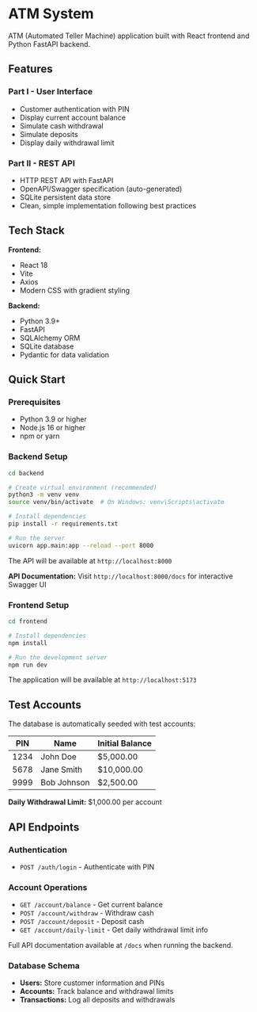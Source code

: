 # ATM System

ATM (Automated Teller Machine) application built with React frontend and Python FastAPI backend.

## Features

### Part I - User Interface

- Customer authentication with PIN
- Display current account balance
- Simulate cash withdrawal
- Simulate deposits
- Display daily withdrawal limit

### Part II - REST API

- HTTP REST API with FastAPI
- OpenAPI/Swagger specification (auto-generated)
- SQLite persistent data store
- Clean, simple implementation following best practices

## Tech Stack

**Frontend:**

- React 18
- Vite
- Axios
- Modern CSS with gradient styling

**Backend:**

- Python 3.9+
- FastAPI
- SQLAlchemy ORM
- SQLite database
- Pydantic for data validation

## Quick Start

### Prerequisites

- Python 3.9 or higher
- Node.js 16 or higher
- npm or yarn

### Backend Setup

```bash
cd backend

# Create virtual environment (recommended)
python3 -m venv venv
source venv/bin/activate  # On Windows: venv\Scripts\activate

# Install dependencies
pip install -r requirements.txt

# Run the server
uvicorn app.main:app --reload --port 8000
```

The API will be available at `http://localhost:8000`

**API Documentation:** Visit `http://localhost:8000/docs` for interactive Swagger UI

### Frontend Setup

```bash
cd frontend

# Install dependencies
npm install

# Run the development server
npm run dev
```

The application will be available at `http://localhost:5173`

## Test Accounts

The database is automatically seeded with test accounts:

| PIN  | Name        | Initial Balance |
| ---- | ----------- | --------------- |
| 1234 | John Doe    | $5,000.00       |
| 5678 | Jane Smith  | $10,000.00      |
| 9999 | Bob Johnson | $2,500.00       |

**Daily Withdrawal Limit:** $1,000.00 per account

## API Endpoints

### Authentication

- `POST /auth/login` - Authenticate with PIN

### Account Operations

- `GET /account/balance` - Get current balance
- `POST /account/withdraw` - Withdraw cash
- `POST /account/deposit` - Deposit cash
- `GET /account/daily-limit` - Get daily withdrawal limit info

Full API documentation available at `/docs` when running the backend.

### Database Schema

- **Users:** Store customer information and PINs
- **Accounts:** Track balance and withdrawal limits
- **Transactions:** Log all deposits and withdrawals
